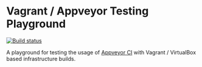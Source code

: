 # Vagrant / Appveyor Testing Playground

[![Build status](https://ci.appveyor.com/api/projects/status/93xn0lkhanmsxfeq/branch/master?svg=true)](https://ci.appveyor.com/project/tknerr/vagrant-appveyor-testing/branch/master)

A playground for testing the usage of [Appveyor CI](http://www.appveyor.com/) with Vagrant / VirtualBox based infrastructure builds.

